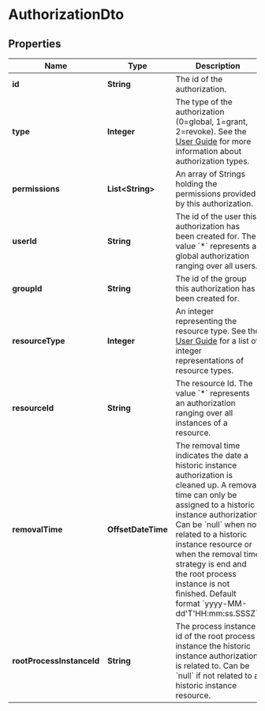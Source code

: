

# AuthorizationDto


## Properties

Name | Type | Description | Notes
------------ | ------------- | ------------- | -------------
**id** | **String** | The id of the authorization. |  [optional]
**type** | **Integer** | The type of the authorization (0&#x3D;global, 1&#x3D;grant, 2&#x3D;revoke). See the [User Guide](https://docs.camunda.org/manual/7.16/user-guide/process-engine/authorization-service.md#authorization-type) for more information about authorization types. |  [optional]
**permissions** | **List&lt;String&gt;** | An array of Strings holding the permissions provided by this authorization. |  [optional]
**userId** | **String** | The id of the user this authorization has been created for. The value &#x60;*&#x60; represents a global authorization ranging over all users. |  [optional]
**groupId** | **String** | The id of the group this authorization has been created for. |  [optional]
**resourceType** | **Integer** | An integer representing the resource type. See the [User Guide](https://docs.camunda.org/manual/7.16/user-guide/process-engine/authorization-service/#resources) for a list of integer representations of resource types. |  [optional]
**resourceId** | **String** | The resource Id. The value &#x60;*&#x60; represents an authorization ranging over all instances of a resource. |  [optional]
**removalTime** | **OffsetDateTime** | The removal time indicates the date a historic instance authorization is cleaned up. A removal time can only be assigned to a historic instance authorization. Can be &#x60;null&#x60; when not related to a historic instance resource or when the removal time strategy is end and the root process instance is not finished. Default format &#x60;yyyy-MM-dd&#39;T&#39;HH:mm:ss.SSSZ&#x60;. |  [optional]
**rootProcessInstanceId** | **String** | The process instance id of the root process instance the historic instance authorization is related to. Can be &#x60;null&#x60; if not related to a historic instance resource. |  [optional]




